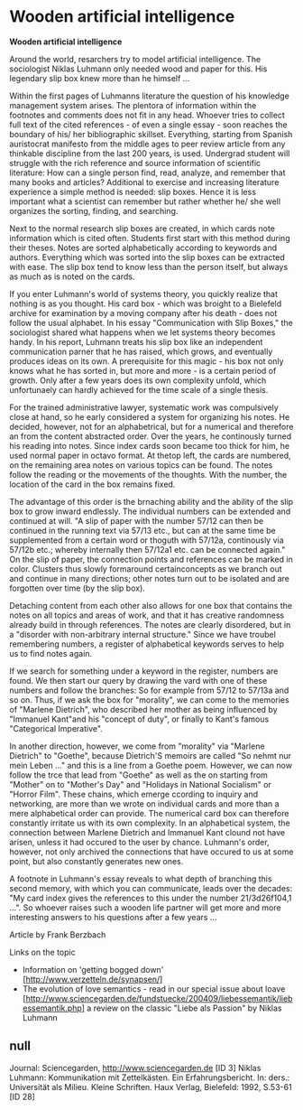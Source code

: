 # Wooden artificial intelligence

**Wooden artificial intelligence**

Around the world, resarchers try to model artificial intelligence. The sociologist Niklas Luhmann only needed wood and paper for this. His legendary slip box knew more than he himself ...

Within the first pages of Luhmanns literature the question of his knowledge management system arises. The plentora of information within the footnotes and comments does not fit in any head. Whoever tries to collect full text of the cited references - of even a single essay - soon reaches the boundary of his/ her bibliographic skillset. Everything, starting from Spanish auristocrat manifesto from the middle ages to peer review article from any thinkable discipline from the last 200 years, is used. Undergrad student will struggle with the rich reference and source information of scientific literature: How can a single person find, read, analyze, and remember that many books and articles? Additional to exercise and increasing literature experience a simple method is needed: slip boxes. Hence it is less important what a scientist can remember but rather whether he/ she well organizes the sorting, finding, and searching.

Next to the normal research slip boxes are created, in which cards note information which is cited often. Students first start with this method during their theses. Notes are sorted alphabetically according to keywords and authors. Everything which was sorted into the slip boxes can be extracted with ease. The slip box tend to know less than the person itself, but always as much as is noted on the cards.

If you enter Luhmann's world of systems theory, you quickly realize that nothing is as you thought. His card box - which was broight to a Bielefeld archive for examination by a moving company after his death - does not follow the usual alphabet. In his essay "Communication with Slip Boxes," the sociologist shared what happens when we let systems theory becomes handy.
In his report, Luhmann treats his slip box like an independent communication parner that he has raised, which grows, and eventually produces ideas on its own. A prerequisite for this magic - his box not only knows what he has sorted in, but more and more - is a certain period of growth. Only after a few years does its own complexity unfold, which unfortunaely can hardly achieved for the time scale of a single thesis.

For the trained administrative lawyer, systematic work was compulsively close at hand, so he early considered a system for organizing his notes. He decided, however, not for an alphabetrical, but for a numerical and therefore an from the content abstracted order. Over the years, he continously turned his reading into notes. Since index cards soon became too thick for him, he used normal paper in octavo format. At thetop left, the cards are numbered, on the remaining area notes on various topics can be found. The notes follow the reading or the movements of the thoughts. With the number, the location of the card in the box remains fixed.

The advantage of this order is the brnaching ability and the ability of the slip box to grow inward endlessly. The individual numbers can be extended and continued at will. "A slip of paper with the number 57/12 can then be continued in the running text via 57/13 etc., but can at the same time be supplemented from a certain word or thoguth with 57/12a, continously via 57/12b etc.; whereby internally then 57/12a1 etc. can be connected again." On the slip of paper, the connection points and references can be marked in color. Clusters thus slowly formaround certainconcepts as we branch out and continue in many directions; other notes turn out to be isolated and are forgotten over time (by the slip box).

Detaching content from each other also allows for one box that contains the notes on all topics and areas of work, and that it has creative randomness already build in through references. The notes are clearly disordered, but in a "disorder with non-arbitrary internal structure." Since we have troubel remembering numbers, a register of alphabetical keywords serves to help us to find notes again.

If we search for something under a keyword in the register, numbers are found. We then start our query by drawing the vard with one of these numbers and follow the branches: So for example from 57/12 to 57/13a and so on. Thus, if we ask the box for "morality", we can come to the memories of "Marlene Dietrich", who described her mother as being influenced by "Immanuel Kant"and his "concept of duty", or finally to Kant's famous "Categorical Imperative".

In another direction, however, we come from "morality" via "Marlene Dietrich" to "Goethe", because Dietrich'S memoirs are called "So nehmt nur mein Leben ..." and this is a line from a Goethe poem. However, we can now follow the trce that lead from "Goethe" as well as the on starting from "Mother" on to "Mother's Day" and "Holidays in National Socialism" or "Horror Film". These chains, which emerge ccording to inquiry and networking, are more than we wrote on individual cards and more than a mere alphabetical order can provide. The numerical card box can therefore constantly irritate us with its own complexity. In an alphabetical system, the connection between Marlene Dietrich and Immanuel Kant clound not have arisen, unless it had occured to the user by chance. Luhmann's order, however, not only archived the connections that have occured to us at some point, but also constantly generates new ones.

A footnote in Luhmann's essay reveals to what depth of branching this second memory, with which you can communicate, leads over the decades: "My card index gives the references to this under the number 21/3d26f104,1 ...". So whoever raises such a wooden life partner will get more and more interesting answers to his questions after a few years ...

Article by Frank Berzbach

Links on the topic
* Information on 'getting bogged down' [http://www.verzetteln.de/synapsen/]
* The evolution of love semantics - read in our special issue about loave [http://www.sciencegarden.de/fundstuecke/200409/liebessemantik/liebessemantik.php] a review on the classic "Liebe als Passion" by Niklas Luhmann


## null

Journal: Sciencegarden, http://www.sciencegarden.de [ID 3] Niklas Luhmann: Kommunikation mit Zettelkästen. Ein Erfahrungsbericht. In: ders.: Universität als Milieu. Kleine Schriften. Haux Verlag, Bielefeld: 1992, S.53-61 [ID 28]


